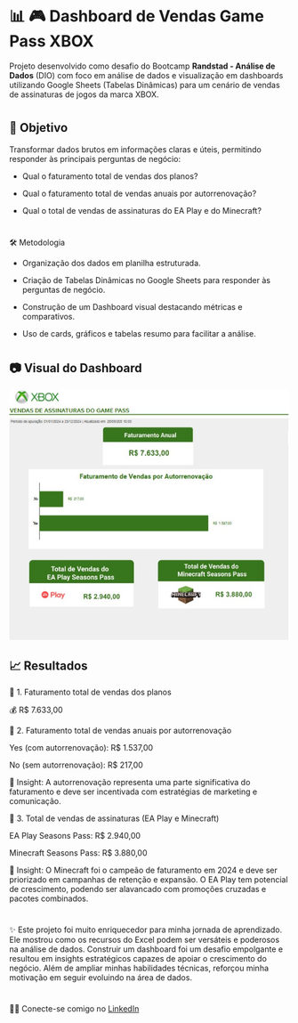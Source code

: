 # 📊 🎮️ Dashboard de Vendas Game Pass XBOX

Projeto desenvolvido como desafio do Bootcamp **Randstad - Análise de Dados** (DIO) com foco em análise de dados e visualização em dashboards utilizando Google Sheets (Tabelas Dinâmicas) para um cenário de vendas de assinaturas de jogos da marca XBOX.

#

## 📝 Objetivo

Transformar dados brutos em informações claras e úteis, permitindo responder às principais perguntas de negócio:

- Qual o faturamento total de vendas dos planos?

- Qual o faturamento total de vendas anuais por autorrenovação?

- Qual o total de vendas de assinaturas do EA Play e do Minecraft?

#

🛠️ Metodologia

- Organização dos dados em planilha estruturada.

- Criação de Tabelas Dinâmicas no Google Sheets para responder às perguntas de negócio.

- Construção de um Dashboard visual destacando métricas e comparativos.

- Uso de cards, gráficos e tabelas resumo para facilitar a análise.

#
## 📷 Visual do Dashboard

![Visual Dashboard](Arquivos/dashboard_vendasxbox_excel.JPG
)

## 📈 Resultados

🔹 1. Faturamento total de vendas dos planos

💰 R$ 7.633,00

🔹 2. Faturamento total de vendas anuais por autorrenovação

Yes (com autorrenovação): R$ 1.537,00

No (sem autorrenovação): R$ 217,00

📌 Insight: A autorrenovação representa uma parte significativa do faturamento e deve ser incentivada com estratégias de marketing e comunicação.

🔹 3. Total de vendas de assinaturas (EA Play e Minecraft)

EA Play Seasons Pass: R$ 2.940,00

Minecraft Seasons Pass: R$ 3.880,00

📌 Insight: O Minecraft foi o campeão de faturamento em 2024 e deve ser priorizado em campanhas de retenção e expansão. O EA Play tem potencial de crescimento, podendo ser alavancado com promoções cruzadas e pacotes combinados.

#

✨ Este projeto foi muito enriquecedor para minha jornada de aprendizado. Ele mostrou como os recursos do Excel podem ser versáteis e poderosos na análise de dados. Construir um dashboard foi um desafio empolgante e resultou em insights estratégicos capazes de apoiar o crescimento do negócio. Além de ampliar minhas habilidades técnicas, reforçou minha motivação em seguir evoluindo na área de dados.

#

👩‍💻 Conecte-se comigo no [LinkedIn](https://www.linkedin.com/in/ariadinaanascimento/)  

